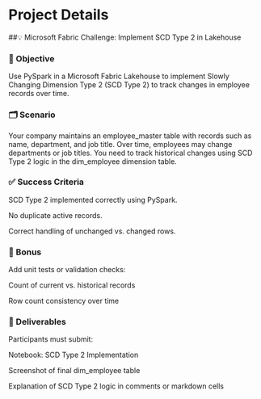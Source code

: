 # Project Details

##💡 Microsoft Fabric Challenge: Implement SCD Type 2 in Lakehouse 

### 🎯 Objective

Use PySpark in a Microsoft Fabric Lakehouse to implement Slowly Changing Dimension Type 2 (SCD Type 2) to track changes in employee records over time.

### 🗂️ Scenario

Your company maintains an employee_master table with records such as name, department, and job title. Over time, employees may change departments or job titles. You need to track historical changes using SCD Type 2 logic in the dim_employee dimension table.


### ✅ Success Criteria

SCD Type 2 implemented correctly using PySpark.

No duplicate active records.

Correct handling of unchanged vs. changed rows.

### 🧪 Bonus 

Add unit tests or validation checks:

Count of current vs. historical records

Row count consistency over time

### 📁 Deliverables 
Participants must submit:

Notebook: SCD Type 2 Implementation

Screenshot of final dim_employee table

Explanation of SCD Type 2 logic in comments or markdown cells
